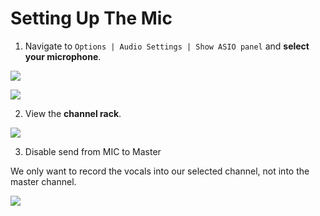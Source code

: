 # Setting Up The Mic

1. Navigate to `Options | Audio Settings | Show ASIO panel` and **select your microphone**.

![](https://i.imgur.com/6cA0Ipw.png)

![](https://i.imgur.com/tLpoVSp.png)

2. View the **channel rack**.

![](https://i.imgur.com/G5AG1Bg.png)

3. Disable send from MIC to Master

We only want to record the vocals into our selected channel, not into the master channel.

![](https://i.imgur.com/gfa2rt5.png)

